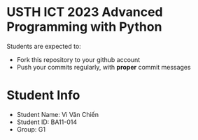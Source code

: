 USTH ICT 2023 Advanced Programming with Python
=====================================================

Students are expected to:
* Fork this repository to your github account
* Push your commits regularly, with **proper** commit messages


Student Info
=========================

* Student Name: Vi Văn Chiến 
* Student ID: BA11-014
* Group: G1


